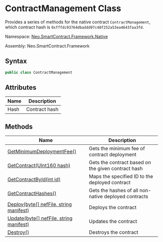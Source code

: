 # ContractManagement Class

Provides a series of methods for the native contract `ContractManagement`, which contract hash is `0xfffdc93764dbaddd97c48f252a53ea4643faa3fd`.

Namespace: [Neo.SmartContract.Framework.Native](../native.md)

Assembly: Neo.SmartContract.Framework

## Syntax

```cs
public class ContractManagement
```

## Attributes

| Name | Description   |
| ---- | ------------- |
| Hash | Contract hash |

## Methods

| Name                                                         | Description                                          |
| ------------------------------------------------------------ | ---------------------------------------------------- |
| [GetMinimumDeploymentFee()](ContractManagement/GetMinimumDeploymentFee) | Gets the minimum fee of contract deployment          |
| [GetContract(UInt160 hash)](ContractManagement/GetContract.md) | Gets the contract based on the given contract hash   |
| [GetContractById(int id)](ContractManagement/GetContractById.md) | Maps the specified ID to the deployed contract       |
| [GetContractHashes()](ContractManagement/GetContractHashes.md) | Gets the hashes of all non-native deployed contracts |
| [Deploy(byte[] nefFile, string manifest)](ContractManagement/Deploy.md) | Deploys the contract                                 |
| [Update(byte[] nefFile, string manifest)](ContractManagement/Update.md) | Updates the contract                                 |
| [Destroy()](ContractManagement/Destroy.md)                   | Destroys the contract                                |

